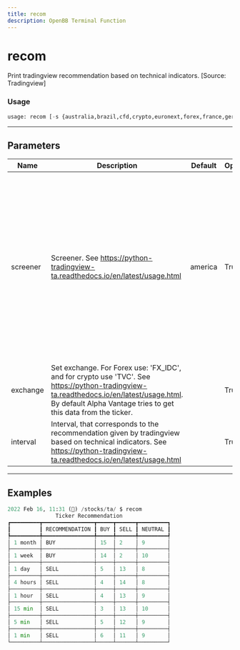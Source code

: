 ```yaml
---
title: recom
description: OpenBB Terminal Function
---
```


# recom

Print tradingview recommendation based on technical indicators. [Source: Tradingview]
### Usage 
```python
usage: recom [-s {australia,brazil,cfd,crypto,euronext,forex,france,germany,hongkong,india,indonesia,malaysia,philippines,russia,ksa,rsa,korea,spain,sweden,taiwan,thailand,turkey,uk,america,vietnam}] [-e EXCHANGE] [-i {1m,5m,15m,1h,4h,1d,1W,1M}]
```
---
## Parameters
| Name | Description | Default | Optional | Choices |
| ---- | ----------- | ------- | -------- | ------- |
| screener | Screener. See https://python-tradingview-ta.readthedocs.io/en/latest/usage.html | america | True | australia, brazil, cfd, crypto, euronext, forex, france, germany, hongkong, india, indonesia, malaysia, philippines, russia, ksa, rsa, korea, spain, sweden, taiwan, thailand, turkey, uk, america, vietnam |
| exchange | Set exchange. For Forex use: 'FX_IDC', and for crypto use 'TVC'. See https://python-tradingview-ta.readthedocs.io/en/latest/usage.html. By default Alpha Vantage tries to get this data from the ticker. |  | True | None |
| interval | Interval, that corresponds to the recommendation given by tradingview based on technical indicators. See https://python-tradingview-ta.readthedocs.io/en/latest/usage.html |  | True | 1m, 5m, 15m, 1h, 4h, 1d, 1W, 1M |
---
## Examples
```python
2022 Feb 16, 11:31 (🦋) /stocks/ta/ $ recom
               Ticker Recommendation
┏━━━━━━━━━┳━━━━━━━━━━━━━━━━┳━━━━━┳━━━━━━┳━━━━━━━━━┓
┃         ┃ RECOMMENDATION ┃ BUY ┃ SELL ┃ NEUTRAL ┃
┡━━━━━━━━━╇━━━━━━━━━━━━━━━━╇━━━━━╇━━━━━━╇━━━━━━━━━┩
│ 1 month │ BUY            │ 15  │ 2    │ 9       │
├─────────┼────────────────┼─────┼──────┼─────────┤
│ 1 week  │ BUY            │ 14  │ 2    │ 10      │
├─────────┼────────────────┼─────┼──────┼─────────┤
│ 1 day   │ SELL           │ 5   │ 13   │ 8       │
├─────────┼────────────────┼─────┼──────┼─────────┤
│ 4 hours │ SELL           │ 4   │ 14   │ 8       │
├─────────┼────────────────┼─────┼──────┼─────────┤
│ 1 hour  │ SELL           │ 4   │ 13   │ 9       │
├─────────┼────────────────┼─────┼──────┼─────────┤
│ 15 min  │ SELL           │ 3   │ 13   │ 10      │
├─────────┼────────────────┼─────┼──────┼─────────┤
│ 5 min   │ SELL           │ 5   │ 12   │ 9       │
├─────────┼────────────────┼─────┼──────┼─────────┤
│ 1 min   │ SELL           │ 6   │ 11   │ 9       │
└─────────┴────────────────┴─────┴──────┴─────────┘
```
